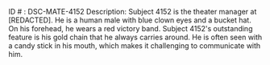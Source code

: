 ID # : DSC-MATE-4152
Description: Subject 4152 is the theater manager at [REDACTED]. He is a human male with blue clown eyes and a bucket hat. On his forehead, he wears a red victory band. Subject 4152's outstanding feature is his gold chain that he always carries around. He is often seen with a candy stick in his mouth, which makes it challenging to communicate with him.